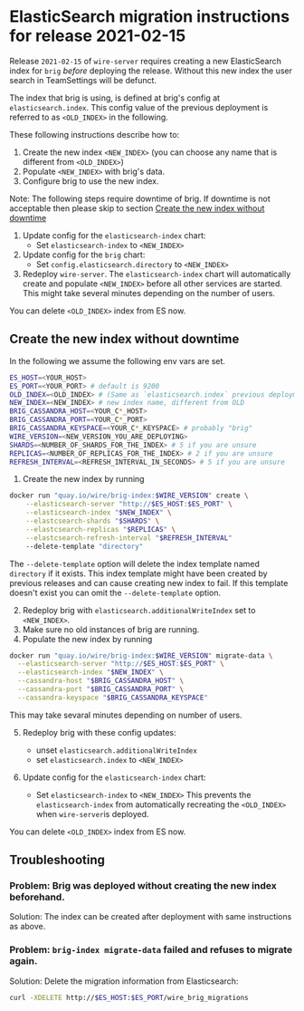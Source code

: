 # ElasticSearch migration instructions for release 2021-02-15

Release `2021-02-15` of `wire-server` requires creating a new ElasticSearch index for `brig` _before_ deploying the release. Without this new index the user search in TeamSettings will be defunct.

The index that brig is using, is defined at brig's config at `elasticsearch.index`. This config value of the previous deployment is referred to as `<OLD_INDEX>` in the following.

These following instructions describe how to:

1. Create the new index `<NEW_INDEX>` (you can choose any name that is different from `<OLD_INDEX>`)
2. Populate `<NEW_INDEX>` with brig's data.
3. Configure brig to use the new index.

Note: The following steps require downtime of brig. If downtime is not acceptable then please skip to section [Create the new index without downtime](#create-the-new-index-without-downtime)

1. Update config for the `elasticsearch-index` chart:
    - Set `elasticsearch-index` to `<NEW_INDEX>`
2. Update config for the `brig` chart:
    - Set `config.elasticsearch.directory` to `<NEW_INDEX>`
3. Redeploy `wire-server`.
   The `elasticsearch-index` chart will automatically create and populate `<NEW_INDEX>`
   before all other services are started. This might take several minutes depending on the
   number of users.
   
You can delete `<OLD_INDEX>` index from ES now.

## Create the new index without downtime

In the following we assume the following env vars are set.

```bash
ES_HOST=<YOUR_HOST>
ES_PORT=<YOUR_PORT> # default is 9200
OLD_INDEX=<OLD_INDEX> # (Same as `elasticsearch.index` previous deployment)
NEW_INDEX=<NEW_INDEX> # new index name, different from OLD 
BRIG_CASSANDRA_HOST=<YOUR_C*_HOST>
BRIG_CASSANDRA_PORT=<YOUR_C*_PORT>
BRIG_CASSANDRA_KEYSPACE=<YOUR_C*_KEYSPACE> # probably "brig"
WIRE_VERSION=<NEW_VERSION_YOU_ARE_DEPLOYING>
SHARDS=<NUMBER_OF_SHARDS_FOR_THE_INDEX> # 5 if you are unsure
REPLICAS=<NUMBER_OF_REPLICAS_FOR_THE_INDEX> # 2 if you are unsure
REFRESH_INTERVAL=<REFRESH_INTERVAL_IN_SECONDS> # 5 if you are unsure
```

1. Create the new index by running

```sh
docker run "quay.io/wire/brig-index:$WIRE_VERSION" create \
    --elasticsearch-server "http://$ES_HOST:$ES_PORT" \
    --elasticsearch-index "$NEW_INDEX" \
    --elastcsearch-shards "$SHARDS" \
    --elastcsearch-replicas "$REPLICAS" \
    --elastcsearch-refresh-interval "$REFRESH_INTERVAL"
    --delete-template "directory"
```

The `--delete-template` option will delete the index template named `directory` if it exists.
This index template might have been created by previous releases and can cause creating
new index to fail. If this template doesn't exist you can omit the `--delete-template` option.

2. Redeploy brig with `elasticsearch.additionalWriteIndex` set to `<NEW_INDEX>`.
3. Make sure no old instances of brig are running.
4. Populate the new index by running
```sh
docker run "quay.io/wire/brig-index:$WIRE_VERSION" migrate-data \
  --elasticsearch-server "http://$ES_HOST:$ES_PORT" \
  --elasticsearch-index "$NEW_INDEX" \
  --cassandra-host "$BRIG_CASSANDRA_HOST" \
  --cassandra-port "$BRIG_CASSANDRA_PORT" \
  --cassandra-keyspace "$BRIG_CASSANDRA_KEYSPACE"
```
This may take sevaral minutes depending on number of users.

5. Redeploy brig with these config updates:
    - unset `elasticsearch.additionalWriteIndex`
    - set `elasticsearch.index` to `<NEW_INDEX>`

6. Update config for the `elasticsearch-index` chart:
    - Set `elasticsearch-index` to `<NEW_INDEX>`
   This prevents the `elasticsearch-index` from automatically recreating the `<OLD_INDEX>`
   when `wire-server`is deployed.

You can delete `<OLD_INDEX>` index from ES now.

## Troubleshooting

### Problem: Brig was deployed without creating the new index beforehand.
Solution: The index can be created after deployment with same instructions as above.

### Problem: `brig-index migrate-data` failed and refuses to migrate again.
Solution: Delete the migration information from Elasticsearch:

  ```bash
  curl -XDELETE http://$ES_HOST:$ES_PORT/wire_brig_migrations
  ```
